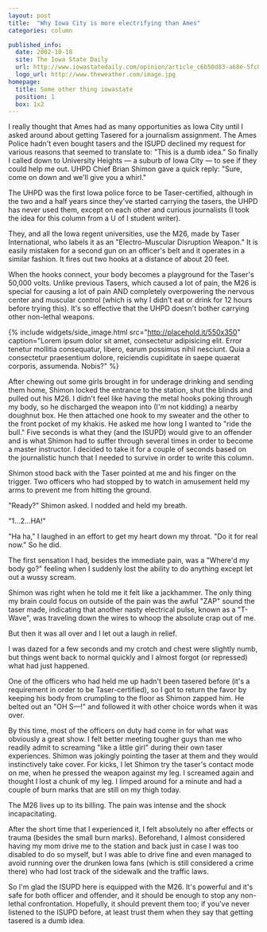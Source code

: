 ```yaml
---
layout: post
title:  "Why Iowa City is more electrifying than Ames"
categories: column

published_info:
  date: 2002-10-18
  site: The Iowa State Daily
  url: http://www.iowastatedaily.com/opinion/article_c6b50d83-a68e-5fc0-82e0-856756f45aec.html
  logo_url: http://www.theweather.com/image.jpg
homepage:
  title: Some other thing iowastate
  position: 1
  box: 1x2
---
```



I really thought that Ames had as many opportunities as Iowa City until I asked around about getting Tasered for a journalism assignment. The Ames Police hadn't even bought tasers and the ISUPD declined my request for various reasons that seemed to translate to: "This is a dumb idea." So finally I called down to University Heights — a suburb of Iowa City — to see if they could help me out. UHPD Chief Brian Shimon gave a quick reply: "Sure, come on down and we'll give you a whirl."

The UHPD was the first Iowa police force to be Taser-certified, although in the two and a half years since they've started carrying the tasers, the UHPD has never used them, except on each other and curious journalists (I took the idea for this column from a U of I student writer).

They, and all the Iowa regent universities, use the M26, made by Taser International, who labels it as an "Electro-Muscular Disruption Weapon." It is easily mistaken for a second gun on an officer's belt and it operates in a similar fashion. It fires out two hooks at a distance of about 20 feet.

When the hooks connect, your body becomes a playground for the Taser's 50,000 volts. Unlike previous Tasers, which caused a lot of pain, the M26 is special for causing a lot of pain AND completely overpowering the nervous center and muscular control (which is why I didn't eat or drink for 12 hours before trying this). It's so effective that the UHPD doesn't bother carrying other non-lethal weapons.

{% include widgets/side_image.html src="http://placehold.it/550x350" caption="Lorem ipsum dolor sit amet, consectetur adipisicing elit. Error tenetur mollitia consequatur, libero, earum possimus nihil nesciunt. Quia a consectetur praesentium dolore, reiciendis cupiditate in saepe quaerat corporis, assumenda. Nobis?" %}



After chewing out some girls brought in for underage drinking and sending them home, Shimon locked the entrance to the station, shut the blinds and pulled out his M26. I didn't feel like having the metal hooks poking through my body, so he discharged the weapon into (I'm not kidding) a nearby doughnut box. He then attached one hook to my sweater and the other to the front pocket of my khakis. He asked me how long I wanted to "ride the bull." Five seconds is what they (and the ISUPD) would give to an offender and is what Shimon had to suffer through several times in order to become a master instructor. I decided to take it for a couple of seconds based on the journalistic hunch that I needed to survive in order to write this column.

Shimon stood back with the Taser pointed at me and his finger on the trigger. Two officers who had stopped by to watch in amusement held my arms to prevent me from hitting the ground.

"Ready?" Shimon asked. I nodded and held my breath.

"1…2…HA!"

"Ha ha," I laughed in an effort to get my heart down my throat. "Do it for real now." So he did.

The first sensation I had, besides the immediate pain, was a "Where'd my body go?" feeling when I suddenly lost the ability to do anything except let out a wussy scream.

Shimon was right when he told me it felt like a jackhammer. The only thing my brain could focus on outside of the pain was the awful "ZAP" sound the taser made, indicating that another nasty electrical pulse, known as a "T-Wave", was traveling down the wires to whoop the absolute crap out of me.

But then it was all over and I let out a laugh in relief.

I was dazed for a few seconds and my crotch and chest were slightly numb, but things went back to normal quickly and I almost forgot (or repressed) what had just happened.

One of the officers who had held me up hadn't been tasered before (it's a requirement in order to be Taser-certified), so I got to return the favor by keeping his body from crumpling to the floor as Shimon zapped him. He belted out an "OH S—!" and followed it with other choice words when it was over.

By this time, most of the officers on duty had come in for what was obviously a great show. I felt better meeting tougher guys than me who readily admit to screaming "like a little girl" during their own taser experiences. Shimon was jokingly pointing the taser at them and they would instinctively take cover. For kicks, I let Shimon try the taser's contact mode on me, when he pressed the weapon against my leg. I screamed again and thought I lost a chunk of my leg. I limped around for a minute and had a couple of burn marks that are still on my thigh today.

The M26 lives up to its billing. The pain was intense and the shock incapacitating.

After the short time that I experienced it, I felt absolutely no after effects or trauma (besides the small burn marks). Beforehand, I almost considered having my mom drive me to the station and back just in case I was too disabled to do so myself, but I was able to drive fine and even managed to avoid running over the drunken Iowa fans (which is still considered a crime there) who had lost track of the sidewalk and the traffic laws.

So I'm glad the ISUPD here is equipped with the M26. It's powerful and it's safe for both officer and offender, and it should be enough to stop any non-lethal confrontation. Hopefully, it should prevent them too; if you've never listened to the ISUPD before, at least trust them when they say that getting tasered is a dumb idea.

